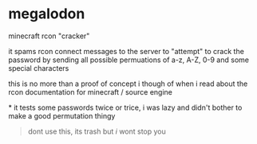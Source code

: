 # megalodon
minecraft rcon "cracker"  

it spams rcon connect messages to the server to "attempt" to crack the password by sending all possible permuations of a-z, A-Z, 0-9 and some special characters 

this is no more than a proof of concept i though of when i read about the rcon documentation for minecraft / source engine

\* it tests some passwords twice or trice, i was lazy and didn't bother to make a good permutation thingy

> dont use this, its trash but *i* wont stop you